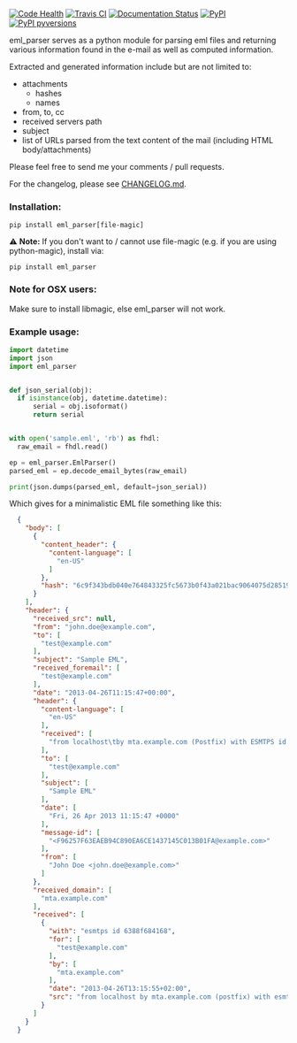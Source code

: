 [![Code Health](https://codebeat.co/badges/d631cfb2-a7f8-476a-9d2e-58e58db95bc8)](https://codebeat.co/projects/github-com-govcert-lu-eml_parser-master)
[![Travis CI](https://travis-ci.com/GOVCERT-LU/eml_parser.svg?branch=master)](https://travis-ci.com/GOVCERT-LU/eml_parser)
[![Documentation Status](https://readthedocs.org/projects/eml-parser/badge/)](http://eml-parser.readthedocs.io)
[![PyPI](https://badge.fury.io/py/eml-parser.svg)](https://badge.fury.io/py/eml-parser)
[![PyPI pyversions](https://img.shields.io/pypi/pyversions/eml-parser.svg)](https://pypi.python.org/pypi/eml-parser/)

eml_parser serves as a python module for parsing eml files and returning various
information found in the e-mail as well as computed information.

Extracted and generated information include but are not limited to:
- attachments
  - hashes
  - names
- from, to, cc
- received servers path
- subject
- list of URLs parsed from the text content of the mail (including HTML body/attachments)

Please feel free to send me your comments / pull requests.

For the changelog, please see [CHANGELOG.md](CHANGELOG.md).

### Installation:
```shell script
pip install eml_parser[file-magic]
```

:warning: **Note:** If you don't want to / cannot use file-magic (e.g. if you are using python-magic), install via:
```shell script
pip install eml_parser
```

### Note for **OSX** users:
Make sure to install libmagic, else eml_parser will not work.


### Example usage:
```python
import datetime
import json
import eml_parser


def json_serial(obj):
  if isinstance(obj, datetime.datetime):
      serial = obj.isoformat()
      return serial


with open('sample.eml', 'rb') as fhdl:
  raw_email = fhdl.read()

ep = eml_parser.EmlParser()
parsed_eml = ep.decode_email_bytes(raw_email)

print(json.dumps(parsed_eml, default=json_serial))
```


Which gives for a minimalistic EML file something like this:
```json
  {
    "body": [
      {
        "content_header": {
          "content-language": [
            "en-US"
          ]
        },
        "hash": "6c9f343bdb040e764843325fc5673b0f43a021bac9064075d285190d6509222d"
      }
    ],
    "header": {
      "received_src": null,
      "from": "john.doe@example.com",
      "to": [
        "test@example.com"
      ],
      "subject": "Sample EML",
      "received_foremail": [
        "test@example.com"
      ],
      "date": "2013-04-26T11:15:47+00:00",
      "header": {
        "content-language": [
          "en-US"
        ],
        "received": [
          "from localhost\tby mta.example.com (Postfix) with ESMTPS id 6388F684168\tfor <test@example.com>; Fri, 26 Apr 2013 13:15:55 +0200"
        ],
        "to": [
          "test@example.com"
        ],
        "subject": [
          "Sample EML"
        ],
        "date": [
          "Fri, 26 Apr 2013 11:15:47 +0000"
        ],
        "message-id": [
          "<F96257F63EAEB94C890EA6CE1437145C013B01FA@example.com>"
        ],
        "from": [
          "John Doe <john.doe@example.com>"
        ]
      },
      "received_domain": [
        "mta.example.com"
      ],
      "received": [
        {
          "with": "esmtps id 6388f684168",
          "for": [
            "test@example.com"
          ],
          "by": [
            "mta.example.com"
          ],
          "date": "2013-04-26T13:15:55+02:00",
          "src": "from localhost by mta.example.com (postfix) with esmtps id 6388f684168 for <test@example.com>; fri, 26 apr 2013 13:15:55 +0200"
        }
      ]
    }
  }
```